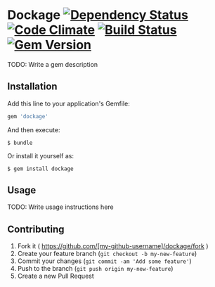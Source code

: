 # Dockage [![Dependency Status](https://gemnasium.com/kressh/dockage.svg)](https://gemnasium.com/kressh/dockage) [![Code Climate](https://codeclimate.com/github/kressh/dockage/badges/gpa.svg)](https://codeclimate.com/github/kressh/dockage) [![Build Status](https://travis-ci.org/kressh/dockage.svg?branch=master)](https://travis-ci.org/kressh/dockage) [![Gem Version](https://badge.fury.io/rb/dockage.svg)](http://badge.fury.io/rb/dockage)

TODO: Write a gem description

## Installation

Add this line to your application's Gemfile:

```ruby
gem 'dockage'
```

And then execute:

    $ bundle

Or install it yourself as:

    $ gem install dockage

## Usage

TODO: Write usage instructions here

## Contributing

1. Fork it ( https://github.com/[my-github-username]/dockage/fork )
2. Create your feature branch (`git checkout -b my-new-feature`)
3. Commit your changes (`git commit -am 'Add some feature'`)
4. Push to the branch (`git push origin my-new-feature`)
5. Create a new Pull Request
